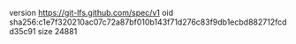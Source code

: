 version https://git-lfs.github.com/spec/v1
oid sha256:c1e7f320210ac07c72a87bf010b143f71d276c83f9db1ecbd882712fcdd35c91
size 24881
